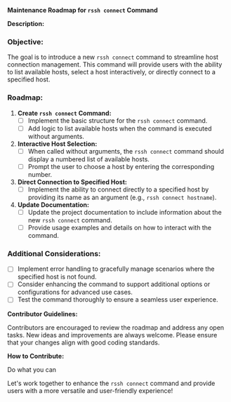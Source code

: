 

**Maintenance Roadmap for `rssh connect` Command**

**Description:**

### Objective:

The goal is to introduce a new `rssh connect` command to streamline host connection management. This command will provide users with the ability to list available hosts, select a host interactively, or directly connect to a specified host.

### Roadmap:

1. **Create `rssh connect` Command:**
   - [ ] Implement the basic structure for the `rssh connect` command.
   - [ ] Add logic to list available hosts when the command is executed without arguments.

2. **Interactive Host Selection:**
   - [ ] When called without arguments, the `rssh connect` command should display a numbered list of available hosts.
   - [ ] Prompt the user to choose a host by entering the corresponding number.

3. **Direct Connection to Specified Host:**
   - [ ] Implement the ability to connect directly to a specified host by providing its name as an argument (e.g., `rssh connect hostname`).

4. **Update Documentation:**
   - [ ] Update the project documentation to include information about the new `rssh connect` command.
   - [ ] Provide usage examples and details on how to interact with the command.

### Additional Considerations:

- [ ] Implement error handling to gracefully manage scenarios where the specified host is not found.
- [ ] Consider enhancing the command to support additional options or configurations for advanced use cases.
- [ ] Test the command thoroughly to ensure a seamless user experience.

**Contributor Guidelines:**

Contributors are encouraged to review the roadmap and address any open tasks. New ideas and improvements are always welcome. Please ensure that your changes align with good coding standards.

**How to Contribute:**

Do what you can

Let's work together to enhance the `rssh connect` command and provide users with a more versatile and user-friendly experience!
